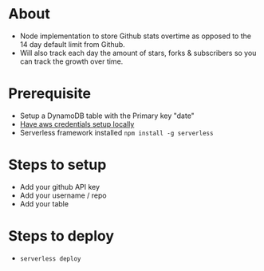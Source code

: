 # About

* Node implementation to store Github stats overtime as opposed to the 14 day default limit from Github.
* Will also track each day the amount of stars, forks & subscribers so you can track the growth over time.

# Prerequisite

- Setup a DynamoDB table with the Primary key "date"
- [Have aws credentials setup locally](https://aws.amazon.com/cli/)
- Serverless framework installed `npm install -g serverless`

# Steps to setup

- Add your github API key
- Add your username / repo
- Add your table

# Steps to deploy

- `serverless deploy`

